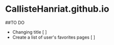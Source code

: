 # CallisteHanriat.github.io

##TO DO
- Changing title [ ]
- Create a list of user's favorites pages [ ]
